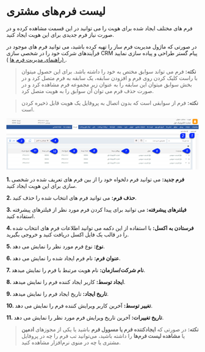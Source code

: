 #   لیست فرم‌های مشتری 

فرم های مختلف ایجاد شده برای هویت را می توانید در این قسمت مشاهده کرده و در صورت نیاز فرم جدیدی برای این هویت ایجاد کنید.

در صورتی که ماژول مدیریت فرم ساز را تهیه کرده باشید، می توانید فرم های موجود در فرآیندهای شرکت خود را در شخصی سازی CRM پیام گستر طراحی و پیاده سازی نمایید .[ (راهنمای مدیریت فرم ها](https://github.com/1stco/PayamGostarDocs/blob/master/Help/Settings/Personalization-crm/Form-management/Form-management.md) )

> **نکته:** فرم می تواند سوابق مختص به خود را داشته باشد. برای این حصول میتوان با راست کلیک کردن روی فرم و افزودن سابقه، یک سابقه به فرم متصل کرد و  در بخش سوابق میتوان این سابقه را به عنوان زیر مجموعه فرم مشاهده کرد و در صورت حذف فرم می توان آن سوابق را به هویت متصل کرد.

> **نکته:** فرم از سوابقی است که بدون اتصال به پروفایل یک هویت قابل ذخیره کردن است.

![](Bank-forms.png)

**1. فرم جدید:** می توانید فرم دلخواه خود را از بین فرم های تعریف شده در شخصی سازی برای این هویت ایجاد کنید.

**2. حذف فرم:** می توانید فرم های انتخاب شده را حذف کنید.

**3.  فیلترهای پیشرفته:** می توانید برای پیدا کردن فرم مورد نظر از فیلترهای پیشرفته استفاده کنید.

**4. فرستادن به اکسل:** با استفاده از این دکمه می توانید اطلاعات  فرم های انتخاب شده را در قالب یک فایل اکسل دریافت کنید و خروجی بگیرید.

**5. نوع:** نوع فرم مورد نظر را نمایش می دهد.

**6. عنوان فرم:** نام فرم ایجاد شده را نمایش می دهد.

**7. نام شرکت/سازمان:** نام  هویت مرتبط با فرم را نمایش میدهد.

**8. ایجاد توسط:** کاربر ایجاد کننده فرم را نمایش میدهد.

**9. تاریخ ایجاد:** تاریخ ایجاد فرم را نمایش میدهد.

**10. تغییر توسط:** آخرین کاربر ویرایش کننده فرم را نمایش می دهد.

**11. تاریخ تغییرات:** آخرین تاریخ ویرایش فرم مورد نظر را نمایش می دهد.


> **نکته:** در صورتی که **ایجادکننده فرم یا مسوول فرم** باشید یا یکی از مجوزهای  **ادمین** یا **مشاهده لیست فرم‌ها** را داشته باشید، می‌توانید تب فرم‌ را چه در پروفایل مشتری یا چه در منوی نرم‌افزار مشاهده کنید.

